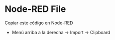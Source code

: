 # Node-RED File
Copiar este código en Node-RED 

* Menú arriba a la derecha -> Import -> Clipboard 
